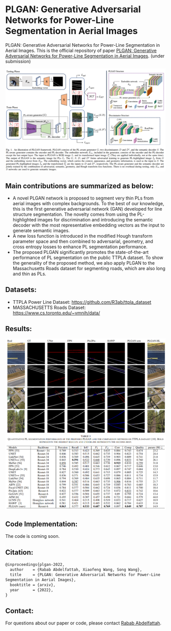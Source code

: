 # PLGAN: Generative Adversarial Networks for Power-Line Segmentation in Aerial Images

PLGAN: Generative Adversarial Networks for Power-Line Segmentation in Aerial Images. 
This is the official repository of paper [PLGAN: Generative Adversarial Networks for Power-Line Segmentation in Aerial Images](https://arxiv.org/abs/2204.07243). (under submission)

![Screenshot](PLGAN.png)

## Main contributions are summarized as below:
* A novel PLGAN network is proposed to segment very thin PLs from aerial images with complex backgrounds. To the best of our knowledge, this is the first generative adversarial network (GAN) developed for line structure segmentation. The novelty comes from using the PL-highlighted images for discrimination and introducing the semantic decoder with the most representative embedding vectors as the input to generate semantic images.
* A new loss function is introduced in the modified Hough transform parameter space and then combined to adversarial, geometry, and cross entropy losses to enhance PL segmentation performance.
* The proposed PLGAN significantly promotes the state-of-the-art performance of PL segmentation on the public TTPLA dataset. To show the generality of the proposed method, we also apply PLGAN to the Massachusetts Roads dataset for segmenting roads, which are also long and thin as PLs.

## Datasets:
* TTPLA Power Line Dataset: 
   https://github.com/R3ab/ttpla_dataset
* MASSACHUSETTS Roads Dataset:   https://www.cs.toronto.edu/~vmnih/data/ 
## Results:

![results](results_PL.png)
![results](results.png)


## Code Implementation:
   The code is coming soon.
   
## Citation:
```
@inproceedings{plgan-2022,
  author    = {Rabab Abdelfattah, Xiaofeng Wang, Song Wang},
  title     = {PLGAN: Generative Adversarial Networks for Power-Line Segmentation in Aerial Images},
  booktitle = {arxiv},
  year      = {2022},
}
```
## Contact:
For questions about our paper or code, please contact [Rabab Abdelfattah](rabab@email.sc.edu).
